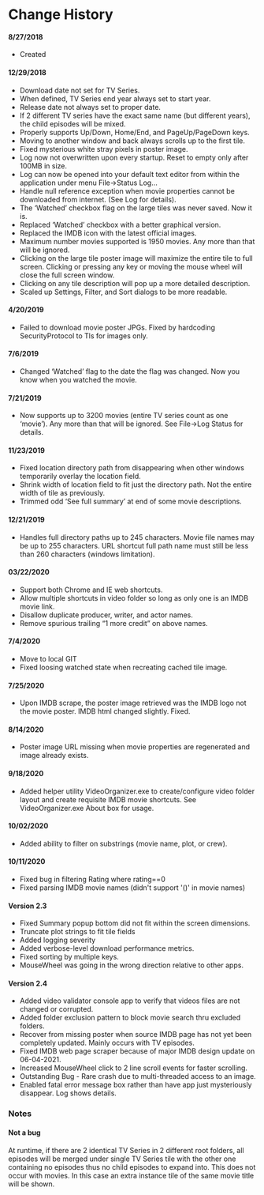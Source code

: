 # Change History
#### 8/27/2018
* Created

#### 12/29/2018
* Download date not set for TV Series.
* When defined, TV Series end year always set to start year.
* Release date not always set to proper date.
* If 2 different TV series have the exact same name (but different years), the child episodes will be mixed.
* Properly supports Up/Down, Home/End, and PageUp/PageDown keys.
* Moving to another window and back always scrolls up to the first tile.
* Fixed mysterious white stray pixels in poster image.
* Log now not overwritten upon every startup. Reset to empty only after 100MB in size.
* Log can now be opened into your default text editor from within the application under menu File->Status Log…
* Handle null reference exception when movie properties cannot be downloaded from internet. (See Log for details).
* The ‘Watched’ checkbox flag on the large tiles was never saved. Now it is.
* Replaced ‘Watched’ checkbox with a better graphical version.
* Replaced the IMDB icon with the latest official images.
* Maximum number movies supported is 1950 movies. Any more than that will be ignored.
* Clicking on the large tile poster image will maximize the entire tile to full screen. Clicking or pressing any key or moving the mouse wheel will close the full screen window.
* Clicking on any tile description will pop up a more detailed description.
* Scaled up Settings, Filter, and Sort dialogs to be more readable.

#### 4/20/2019
* Failed to download movie poster JPGs. Fixed by hardcoding SecurityProtocol to Tls for images only.

#### 7/6/2019
* Changed ‘Watched’ flag to the date the flag was changed. Now you know when you watched the movie.

#### 7/21/2019
* Now supports up to 3200 movies (entire TV series count as one ‘movie’). Any more than that will be ignored. See File->Log Status for details.

#### 11/23/2019
* Fixed location directory path from disappearing when other windows temporarily overlay the location field.
* Shrink width of location field to fit just the directory path. Not the entire width of tile as previously.
* Trimmed odd ‘See full summary’ at end of some movie descriptions.

#### 12/21/2019
* Handles full directory paths up to 245 characters. Movie file names may be up to 255 characters. URL shortcut full path name must still be less than 260 characters (windows limitation).

#### 03/22/2020
* Support both Chrome and IE web shortcuts.
* Allow multiple shortcuts in video folder so long as only one is an IMDB movie link.
* Disallow duplicate producer, writer, and actor names.
* Remove spurious trailing “1 more credit” on above names.

#### 7/4/2020
* Move to local GIT
* Fixed loosing watched state when recreating cached tile image.

#### 7/25/2020
* Upon IMDB scrape, the poster image retrieved was the IMDB logo not the movie poster. IMDB html changed slightly. Fixed. 

#### 8/14/2020
* Poster image URL missing when movie properties are regenerated and image already exists.

#### 9/18/2020
* Added helper utility VideoOrganizer.exe to create/configure video folder layout and create requisite IMDB movie shortcuts. See VideoOrganizer.exe About box for usage.

#### 10/02/2020
* Added ability to filter on substrings (movie name, plot, or crew).

#### 10/11/2020
* Fixed bug in filtering Rating where rating==0
* Fixed parsing IMDB movie names (didn't support '()' in movie names)

#### Version 2.3
* Fixed Summary popup bottom did not fit within the screen dimensions. 
* Truncate plot strings to fit tile fields
* Added logging severity
* Added verbose-level download performance metrics.
* Fixed sorting by multiple keys.
* MouseWheel was going in the wrong direction relative to other apps.

#### Version 2.4
* Added video validator console app to verify that videos files are not changed or corrupted.
* Added folder exclusion pattern to block movie search thru excluded folders. 
* Recover from missing poster when source IMDB page has not yet been completely updated. Mainly occurs with TV episodes.
* Fixed IMDB web page scraper because of major IMDB design update on 06-04-2021.
* Increased MouseWheel click to 2 line scroll events for faster scrolling.
* Outstanding Bug - Rare crash due to multi-threaded access to an image. 
* Enabled fatal error message box rather than have app just mysteriously disappear. Log shows details.


### Notes

#### Not a bug
At runtime, if there are 2 identical TV Series in 2 different root folders, all episodes
will be merged under single TV Series tile with the other one containing no episodes
thus no child episodes to expand into.
This does not occur with movies. In this case an extra instance tile of the same movie
title will be shown.
